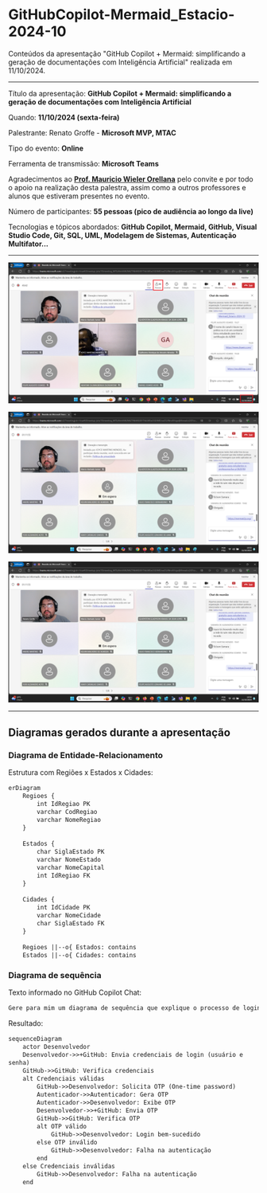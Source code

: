 # GitHubCopilot-Mermaid_Estacio-2024-10
Conteúdos da apresentação "GitHub Copilot + Mermaid: simplificando a geração de documentações com Inteligência Artificial" realizada em 11/10/2024.

---

Título da apresentação: **GitHub Copilot + Mermaid: simplificando a geração de documentações com Inteligência Artificial**

Quando: **11/10/2024 (sexta-feira)**

Palestrante: Renato Groffe - **Microsoft MVP, MTAC**

Tipo do evento: **Online**

Ferramenta de transmissão: **Microsoft Teams**

Agradecimentos ao [**Prof. Mauricio Wieler Orellana**](https://www.linkedin.com/in/mauricio-wieler-orellana-3b578013a/) pelo convite e por todo o apoio na realização desta palestra, assim como a outros professores e alunos que estiveram presentes no evento.

Número de participantes: **55 pessoas (pico de audiência ao longo da live)**

Tecnologias e tópicos abordados: **GitHub Copilot, Mermaid, GitHub, Visual Studio Code, Git, SQL, UML, Modelagem de Sistemas, Autenticação Multifator...**

---

![Renato palestrando 1](img/audiencia.png)

![Renato palestrando 2](img/m-02.png)

![Renato palestrando 3](img/m-02.png)

---

## Diagramas gerados durante a apresentação

### Diagrama de Entidade-Relacionamento

Estrutura com Regiões x Estados x Cidades:

```mermaid
erDiagram
    Regioes {
        int IdRegiao PK
        varchar CodRegiao
        varchar NomeRegiao
    }

    Estados {
        char SiglaEstado PK
        varchar NomeEstado
        varchar NomeCapital
        int IdRegiao FK
    }

    Cidades {
        int IdCidade PK
        varchar NomeCidade
        char SiglaEstado FK
    }

    Regioes ||--o{ Estados: contains
    Estados ||--o{ Cidades: contains
```

### Diagrama de sequência

Texto informado no GitHub Copilot Chat:

```txt
Gere para mim um diagrama de sequência que explique o processo de login no GitHub, incluindo o uso de autenticação multifator (MFA). O MFA no caso utiliza OTP (One-time password) e um autenticador que gera essas chaves. O ator no diagrama se chamará Desenvolvedor.
```

Resultado:

```mermaid
sequenceDiagram
    actor Desenvolvedor
    Desenvolvedor->>+GitHub: Envia credenciais de login (usuário e senha)
    GitHub->>GitHub: Verifica credenciais
    alt Credenciais válidas
        GitHub->>Desenvolvedor: Solicita OTP (One-time password)
        Autenticador->>Autenticador: Gera OTP
        Autenticador->>Desenvolvedor: Exibe OTP
        Desenvolvedor->>+GitHub: Envia OTP
        GitHub->>GitHub: Verifica OTP
        alt OTP válido
            GitHub->>Desenvolvedor: Login bem-sucedido
        else OTP inválido
            GitHub->>Desenvolvedor: Falha na autenticação
        end
    else Credenciais inválidas
        GitHub->>Desenvolvedor: Falha na autenticação
    end
```